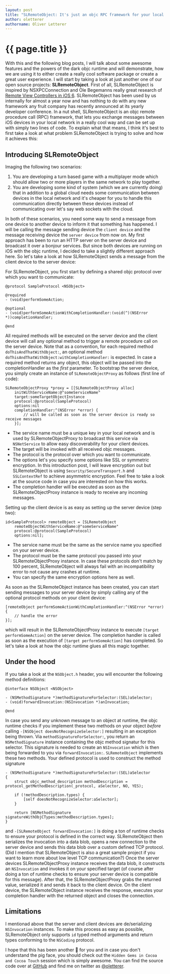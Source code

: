 ```yaml
---
layout: post
title: "SLRemoteObject: It's just an objc RPC framework for your local network"
author: oletterer
authorname: Oliver Letterer
---
```


{{ page.title }}
================

With this and the following blog posts, I will talk about some awesome features and the powers of the dark objc runtime and will demonstrate, how we are using it to either create a really cool software package or create a great user experience. I will start by taking a look at just another one of our open source projects: __SLRemoteObject__. First of all, SLRemoteObject is inspired by NSXPCConnection and Ole Begemanns really great research of [Remote View Controllers in iOS 6](http://oleb.net/blog/2012/10/remote-view-controllers-in-ios-6/). SLRemoteObject has been used by us internally for almost a year now and has nothing to do with any new framework any fruit company has recently announced at its yearly developer conference. In a nut shell, SLRemoteObject is an objc remote procedure call (RPC) framework, that lets you exchange messages between iOS devices in your local network in a really cool way and can be set up with simply two lines of code. To explain what that means, I think it's best to first take a look at what problem SLRemoteObject is trying to solve and how it achieves this:

<!--- end preview -->

## Introducing SLRemoteObject

Imaging the following two scenarios:

1. You are developing a turn based game with a multiplayer mode which should allow two or more players in the same network to play together.
2. You are developing some kind of system (which we are currently doing) that in addition to a global cloud needs some communication between devices in the local network and it's cheaper for you to handle this communication directly between these devices instead of communicating over let's say web sockets with the cloud.

In both of these scenarios, you need some way to send a message from one device to another device to inform it that something has happened. I will be calling the message sending device the `client device` and the message receiving device the `server device` from now on. My first approach has been to run an HTTP server on the server device and broadcast it over a bonjour services. But since both devices are running on iOS with the objc runtime, I decided to take a slightly different approach here. So let's take a look at how SLRemoteObject sends a message from the client device to the server device:

For SLRemoteObject, you first start by defining a shared objc protocol over which you want to communicate:

```
@protocol SampleProtocol <NSObject>

@required
- (void)performSomeAction;

@optional
- (void)performSomeActionWithCompletionHandler:(void(^)(NSError *))completionHandler;

@end
```

All required methods will be executed on the server device and the client device will call any optional method to trigger a remote procedure call on the server device. Note that as a convention, for each required method `doThisAndThatWithObject:`, an optional method `doThisAndThatWithObject:withCompletionHandler:` is expected. In case a required method returns any object, this object will be passed into the completionHandler as the _first_ parameter. To bootstrap the server device, you simply create an instance of `SLRemoteObjectProxy` as follows (first line of code):

```
SLRemoteObjectProxy *proxy = [[SLRemoteObjectProxy alloc]
    initWithServiceName:@"someServiceName"
    target:someTargetObjectInstance
    protocol:@protocol(SampleProtocol)
    options:nil
    completionHandler:^(NSError *error) {
    	// will be called as soon as the server device is ready so receive messages
    }];
```

* The service name must be a unique key in your local network and is used by SLRemoteObjectProxy to broadcast this service via `NSNetService` to allow easy discoverability for your client devices.
* The target will be invoked with all received objc messages.
* The protocol is the protocol over which you want to communicate.
* The options let's you specify some options like SSL or symmetric encryption. In this introduction post, I will leave encryption out but SLRemoteObject is using `Security/SecureTransport.h` and `SSLContextRef` to achieve asymmetric encryption. Feel free to take a look at the source code in case you are interested on how this works.
* The completion handler will be executed as soon as the SLRemoteObjectProxy instance is ready to receive any incoming messages.

Setting up the client device is as easy as setting up the server device (step two):

```
id<SampleProtocol> remoteObject = [SLRemoteObject
    remoteObjectWithServiceName:@"someServiceName"
    protocol:@protocol(SampleProtocol)
    options:nil];
```

* The service name must be the same as the service name you specified on your server device.
* The protocol must be the same protocol you passed into your SLRemoteObjectProxy instance. In case these protocols don't match by 100 percent, SLRemoteObject will always fail with an incompatibility error to not cause any crashes at runtime.
* You can specify the same encryption options here as well.

As soon as the SLRemoteObject instance has been created, you can start sending messages to your server device by simply calling any of the optional protocol methods on your client device:

```
[remoteObject performSomeActionWithCompletionHandler:^(NSError *error) {
    // handle the error
}];
```

which will result in the SLRemoteObjectProxy instance to execute `[target performSomeAction]` on the server device. The completion handler is called as soon as the execution of `[target performSomeAction]` has completed. So let's take a look at how the objc runtime glues all this magic together.

## Under the hood

If you take a look at the `NSObject.h` header, you will encounter the following method definitions:

```
@interface NSObject <NSObject>

- (NSMethodSignature *)methodSignatureForSelector:(SEL)aSelector;
- (void)forwardInvocation:(NSInvocation *)anInvocation;

@end
```

In case you send any unknown message to an object at runtime, the objc runtime checks if you implement these two methods on your object _before_ calling `-[NSObject doesNotRecognizeSelector:]` resulting in an exception being thrown. Via `methodSignatureForSelector:`, you return an `NSMethodSignature` instance containing the objc method signatur for this selector. This signature is needed to create an `NSInvocation` which is then being forwarded to you via `forwardInvocation:`. `SLRemoteObject` implements these two methods. Your defined protocol is used to construct the method signature

```
- (NSMethodSignature *)methodSignatureForSelector:(SEL)aSelector
{
    struct objc_method_description methodDescription = protocol_getMethodDescription(_protocol, aSelector, NO, YES);
    
    if (!methodDescription.types) {
        [self doesNotRecognizeSelector:aSelector];
    }
    
    return [NSMethodSignature signatureWithObjCTypes:methodDescription.types];
}
```

and `-[SLRemoteObject forwardInvocation:]` is doing a ton of runtime checks to ensure your protocol is defined in the correct way. SLRemoteObject then serializes the invocation into a data blob, opens a new connection to the server device and sends this data blob over a custom defined TCP protocol. (Did I mention that SLRemoteObject is also a great sample project if you want to learn more about low level TCP communication?) Once the server devices SLRemoteObjectProxy instance receives the data blob, it constructs an `NSInvocation` and invokes it on your specified target (of course after doing a ton of runtime checks to ensure your server device is compatible for this message). After that, the SLRemoteObjectProxy grabs the returned value, serialized it and sends it back to the client device. On the client device, the SLRemoteObject instance receives the response, executes your completion handler with the returned object and closes the connection.

## Limitations

I mentionad above that the server and client devices are de/serializing `NSInvocation` instances. To make this process as easy as possible, SLRemoteObject only supports `id` typed method arguments and return types conforming to the `NSCoding` protocol.

I hope that this has been another &#x1f437; for you and in case you don't understand the pig face, you should check out the `Hidden Gems in Cocoa and Cocoa Touch` session which is simply awesome. You can find the source code over at [GitHub](https://github.com/OliverLetterer/SLRemoteObject) and find me on twitter as [@oletterer](https://twitter.com/oletterer).
